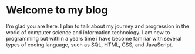 # Welcome to my blog

I'm glad you are here. I plan to talk about my journey and progression in the world of computer science and information technology. I am new to programming but within a years time i have become familiar with several types of coding language, such as SQL, HTML, CSS, and JavaScript.
